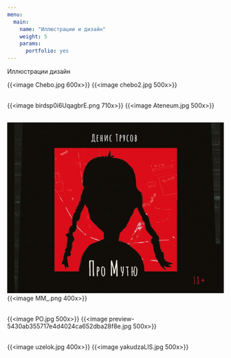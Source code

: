 ```yaml
---
menu:
  main:
    name: "Иллюстрации и дизайн"
    weight: 5
    params:
      portfolio: yes
---
```

Иллюстрации дизайн


{{<image Chebo.jpg 600x>}} {{<image chebo2.jpg 500x>}}<br><br>

{{<image birdsp0i6UqagbrE.png 710x>}} {{<image Ateneum.jpg 500x>}}<br><br>

![Книга Дениса Трусова "Мутя"](467_6748-15.png) {{<image MM_.png 400x>}}<br><br>

{{<image PO.jpg 500x>}} 
{{<image preview-5430ab355717e4d4024ca652dba28f8e.jpg 500x>}}<br><br>


{{<image uzelok.jpg 400x>}} {{<image yakudzaLIS.jpg 500x>}}
